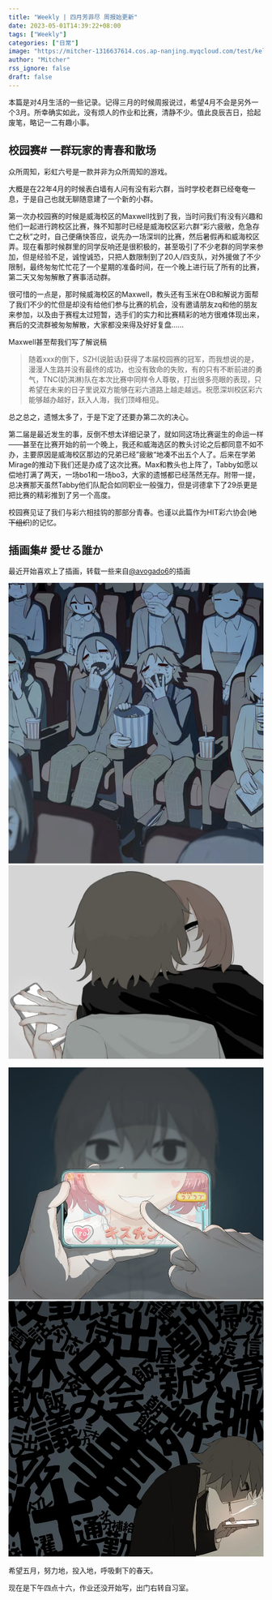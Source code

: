 ```yaml
---
title: "Weekly | 四月芳菲尽 周报始更新"
date: 2023-05-01T14:39:22+08:00
tags: ["Weekly"]
categories: ["日常"]
image: "https://mitcher-1316637614.cos.ap-nanjing.myqcloud.com/test/keller-chewning-aV0f8-aLRIk-unsplash.jpg"
author: "Mitcher"
rss_ignore: false
draft: false
---
```


本篇是对4月生活的一些记录。记得三月的时候周报说过，希望4月不会是另外一个3月。所幸确实如此，没有烦人的作业和比赛，清静不少。值此良辰吉日，拾起废笔，略记一二有趣小事。

## 校园赛# 一群玩家的青春和散场

众所周知，彩虹六号是一款并非为众所周知的游戏。

大概是在22年4月的时候表白墙有人问有没有彩六群，当时学校老群已经奄奄一息，于是自己也就无聊随意建了一个新的小群。

第一次办校园赛的时候是威海校区的Maxwell找到了我，当时问我们有没有兴趣和他们一起进行跨校区比赛，殊不知那时已经是威海校区彩六群“彩六疲敝，危急存亡之秋”之时，自己便痛快答应，说先办一场深圳的比赛，然后暑假再和威海校区弄。现在看那时候群里的同学反响还是很积极的，甚至吸引了不少老群的同学来参加，但是经验不足，诚惶诚恐，只把人数限制到了20人/四支队，对外援做了不少限制，最终匆匆忙忙花了一个星期的准备时间，在一个晚上进行玩了所有的比赛，第二天又匆匆解散了赛事活动群。

很可惜的一点是，那时候威海校区的Maxwell，教头还有玉米在OB和解说方面帮了我们不少的忙但是却没有给他们参与比赛的机会，没有邀请朋友zq和他的朋友来参加，以及由于赛程太过短暂，选手们的实力和比赛精彩的地方很难体现出来，赛后的交流群被匆匆解散，大家都没来得及好好复盘......

Maxwell甚至帮我们写了解说稿

> 随着xxx的倒下，SZH(说脏话)获得了本届校园赛的冠军，而我想说的是，漫漫人生路并没有最终的成功，也没有致命的失败，有的只有不断前进的勇气，TNC(奶淇淋)队在本次比赛中同样令人尊敬，打出很多亮眼的表现，只希望在未来的日子里说双方能够在彩六道路上越走越远。祝愿深圳校区彩六能够越办越好，跃入人海，我们顶峰相见。

总之总之，遗憾太多了，于是下定了还要办第二次的决心。

第二届是最近发生的事，反倒不想太详细记录了，就如同这场比赛诞生的命运一样——甚至在比赛开始的前一个晚上，我还和威海选区的教头讨论之后都同意不如不办，主要原因是威海校区那边的兄弟已经”疲敝“地凑不出五个人了。后来在学弟Mirage的推动下我们还是办成了这次比赛。Max和教头也上阵了，Tabby如愿以偿地打满了两天，一场bo1和一场bo3，大家的遗憾都已经荡然无存。附带一提，总决赛那天虽然Tabby他们队配合如同职业一般强力，但是诃德拿下了29杀更是把比赛的精彩推到了另一个高度。

校园赛见证了我们与彩六相挂钩的那部分青春。也谨以此篇作为HIT彩六协会(~~地下组织~~)的记忆。

## 插画集# 愛せる誰か

最近开始喜欢上了插画，转载一些来自[@avogado6](www.avogado6.com)的插画

![海盐焦糖爆米花](popcorn.jpg) ![提醒我爱你](love-reminder.jpg)

![浮気](cheating.jpg) ![一人の時間](alone-time.jpg)

 

希望五月，努力地，投入地，呼吸剩下的春天。

现在是下午四点十六，作业还没开始写，出门右转自习室。
